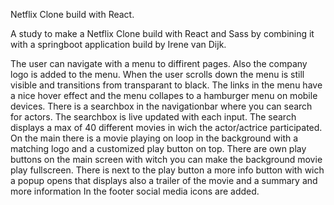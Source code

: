 Netflix Clone build with React.

A study to make a Netflix Clone build with React and Sass by combining it with a springboot application build by Irene van Dijk. 


The user can navigate with a menu to diffirent pages. Also the company logo is added to the menu.
When the user scrolls down the menu is still visible and transitions from transparant to black.
The links in the menu have a nice hover effect and the menu collapes to a hamburger menu on mobile devices.
There is a searchbox in the navigationbar where you can search for actors.
The searchbox is live updated with each input. 
The search displays a max of 40 different movies in wich the actor/actrice participated.
On the main there is a movie playing on loop in the background with a matching logo and a customized play button on top.
There are own play buttons on the main screen with witch you can make the background movie play fullscreen.
There is next to the play button a more info button with wich a popup opens that displays also a trailer of the movie and a summary and more information
In the footer social media icons are added.
